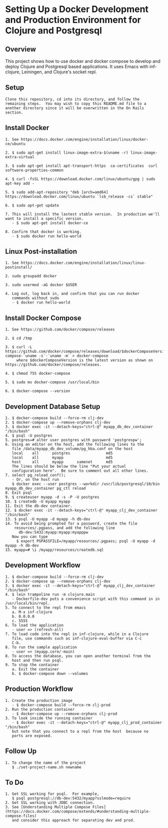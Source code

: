 # Setting Up a Docker Development and Production Environment for Clojure and Postgresql


## Overview
This project shows how to use docker and docker compose to develop and
deploy Clojure and Postgresql based applications.  It uses Emacs with
inf-clojure, Leiningen, and Clojure's socket repl.


## Setup
	Clone this repository, cd into its directory, and follow the
    remaining steps.  You may wish to copy this README.md file to a
    another directory since it will be overwritten in the On Rails
    section.


## Install Docker 
	1. See https://docs.docker.com/engine/installation/linux/docker-ce/ubuntu

	2. $ sudo apt-get install linux-image-extra-$(uname -r) linux-image-extra-virtual

	3. $ sudo apt-get install apt-transport-https  ca-certificates  curl  software-properties-common

	4. $ curl -fsSL https://download.docker.com/linux/ubuntu/gpg | sudo apt-key add -

	5. $ sudo add-apt-repository "deb [arch=amd64] https://download.docker.com/linux/ubuntu `lsb_release -cs` stable"

	6. $ sudo apt-get update

	7. This will install the lastest stable version.  In production we'll want to install a specific version.
	   - $ sudo apt-get install docker-ce

	8. Confirm that docker is working.
	   - $ sudo docker run hello-world


## Linux Post-installation
	1. See https://docs.docker.com/engine/installation/linux/linux-postinstall/

	2. sudo groupadd docker

	3. sudo usermod -aG docker $USER

	4. Log out, log back in, and confirm that you can run docker
	   commands without sudo
	   - $ docker run hello-world


## Install Docker Compose
	1. See https://github.com/docker/compose/releases
	
	2. $ cd /tmp
	
	3. $ curl -L https://github.com/docker/compose/releases/download/$dockerComposeVersion/docker-compose-`uname -s`-`uname -m` > docker-compose 
		 where $dockerComposeVersion is the latest version as shown on https://github.com/docker/compose/releases.

	4. $ chmod 755 docker-compose

	5. $ sudo mv docker-compose /usr/local/bin

	6. $ docker-compose --version


##  Development Database Setup
	1. $ docker-compose build --force-rm clj-dev
	2. $ docker-compose up --remove-orphans clj-dev
	3. $ docker exec -it --detach-keys="ctrl-@" myapp_db_dev_container "/bin/bash"
	4. $ psql -U postgres
	5. postgres=# alter user postgres with password 'postgrespw';
	6. Using an editor on the host, add the following lines to the
       file /data/myapp_db_dev_volume/pg_hba.conf on the host
	   local    all      postgres                md5
	   local	all		 myapp		 			 md5
	   host 	all		 myapp		samenet		 md5	 
	   The lines should be below the line "Put your actual
       configuration here".  Be sure to comment out all other lines.
	7. select pg_reload_conf();
	   - Or, on the host run
	   $ docker exec --user postgres --workdir /usr/lib/postgresql/10/bin myapp_db_dev_container pg_ctl reload
	8. Exit psql
	9. $ createuser myapp -d -s -P -U postgres
	10. $ createdb -U myapp myapp
	11. Exit the db-dev container.
	12. $ docker exec -it --detach-keys="ctrl-@" myapp_clj_dev_container "/bin/bash"	
	13. $ psql -U myapp -d myapp -h db-dev
	14. To avoid being prompted for a password, create the file
		resources/.pgpass, and add the following line 
		  db-dev:5432:myapp:myapp:myapppw
	   Now you can type
		 $ export PGPASSFILE=/myapp/resources/.pgpass; psql -U myapp -d myapp -h db-dev
	15. myapp=# \i /myapp/resources/createdb.sql


##  Development Workflow
	1. $ docker-compose build --force-rm clj-dev
	2. $ docker-compose up --remove-orphans clj-dev 
	3. $ docker exec -it --detach-keys="ctrl-@" myapp_clj_dev_container "/bin/bash"
	4. $ lein trampoline run -m clojure.main
	   - Dockerfile-dev puts a convenience script with this command in in /usr/local/bin/repl.
	5. To connect to the repl from emacs 
	   a. M-x inf-clojure
	   b. 0.0.0.0
	   c. 5555
	6. To load the application
	   - user => (refresh-all)	   
	7. To load code into the repl in inf-clojure, while in a Clojure
       file, use commands such as inf-clojure-eval-buffer via C-c
       C-b.
	8. To run the sample application
	   - user => (myapp.core/-main)
	8. To access the database, you can open another terminal from the
       host and then run psql.
	9. To stop the container
	   a. Exit the container
	   b. $ docker-compose down --volumes


##  Production Workflow
	1. Create the production image
	   - $ docker-compose build --force-rm clj-prod
	2. Run the production container
	   - $ docker-compose up --remove-orphans clj-prod
	3. To look inside the running container
	   - $ docker exec -it --detach-keys="ctrl-@" myapp_clj_prod_container "/bin/bash"
	   but note that you connect to a repl from the host  because no
	   ports are exposed.


## Follow Up
	1. To change the name of the project
	   $ ./set-project-name.sh newname


## To Do
	1. Get SSL working for psql.  For example, 
	   $ psql postgresql://db-dev:5432/myapp?sslmode=require 
	2. Get SSL working with JDBC connection.
	3. See [Understanding Multiple Compose Files](https://docs.docker.com/compose/extends/#understanding-multiple-compose-files)
       and consider this approach for separating dev and prod.
	   
